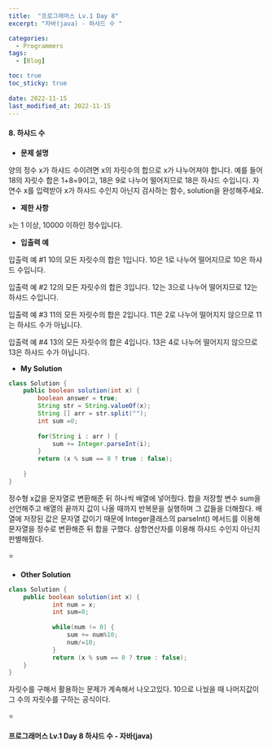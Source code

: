 ```yaml
---
title:  "프로그래머스 Lv.1 Day 8"
excerpt: "자바(java) - 하샤드 수 "

categories:
  - Programmers
tags:
  - [Blog]

toc: true
toc_sticky: true
 
date: 2022-11-15
last_modified_at: 2022-11-15
---
```


#### 8. 하샤드 수


- **문제 설명** 

양의 정수 x가 하샤드 수이려면 x의 자릿수의 합으로 x가 나누어져야 합니다. 예를 들어 18의 자릿수 합은 1+8=9이고, 18은 9로 나누어 떨어지므로 18은 하샤드 수입니다. 자연수 x를 입력받아 x가 하샤드 수인지 아닌지 검사하는 함수, solution을 완성해주세요.

- **제한 사항**

`x`는 1 이상, 10000 이하인 정수입니다.

- **입출력 예**

입출력 예 #1
10의 모든 자릿수의 합은 1입니다. 10은 1로 나누어 떨어지므로 10은 하샤드 수입니다.

입출력 예 #2
12의 모든 자릿수의 합은 3입니다. 12는 3으로 나누어 떨어지므로 12는 하샤드 수입니다.

입출력 예 #3
11의 모든 자릿수의 합은 2입니다. 11은 2로 나누어 떨어지지 않으므로 11는 하샤드 수가 아닙니다.

입출력 예 #4
13의 모든 자릿수의 합은 4입니다. 13은 4로 나누어 떨어지지 않으므로 13은 하샤드 수가 아닙니다.



- **My Solution**

```java
class Solution {
    public boolean solution(int x) {
        boolean answer = true;
        String str = String.valueOf(x);
        String [] arr = str.split("");
        int sum =0;
        
        for(String i : arr ) {
            sum += Integer.parseInt(i);
        }
        return (x % sum == 0 ? true : false);
        
    }
}
```
정수형 x값을 문자열로 변환해준 뒤 하나씩 배열에 넣어줬다. 합을 저장할 변수 sum을 선언해주고 배열의 끝까지 값이 나올 때까지 반복문을 실행하며 그 값들을 더해줬다. 배열에 저장된 값은 문자열 값이기 때문에 Integer클래스의 parseInt() 메서드를 이용해 문자열을 정수로 변환해준 뒤 합을 구했다. 삼항연산자를 이용해 하샤드 수인지 아닌지 판별해줬다.

⭐

- **Other Solution**

```java
class Solution {
    public boolean solution(int x) {
            int num = x;
            int sum=0;
            
            while(num != 0) {
                sum += num%10;
                num/=10;
            }
            return (x % sum == 0 ? true : false);
    }	
}
```
자릿수를 구해서 활용하는 문제가 계속해서 나오고있다. 10으로 나눴을 때 나머지값이 그 수의 자릿수를 구하는 공식이다. 

⭐

**프로그래머스 Lv.1 Day 8 하샤드 수 - 자바(java)**